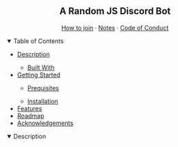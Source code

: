 <h2 align="center">A Random JS Discord Bot</h3>
<p align="center">
    <a href="#">How to join</a> · 
    <a href="#">Notes</a> ·
    <a href="#">Code of Conduct</a>
</p>

<details open="open">
    <summary>Table of Contents</summary>
    <ul>
        <li><a href="#description">Description</a></li>
            <ul><li><a href="#built-with">Built With</a></li></ul>
        <li><a href="#getting-started">Getting Started</a></li>
            <ul><li><a href="#Prerequisites">Prequisites</a></li></ul>
            <ul><li><a href="#built-with">Installation</a></li></ul>
        <li><a href="#features">Features</a></li>
        <li><a href="#features">Roadmap</a></li>
        <li><a href="#credits">Acknowledgements</a></li>
    </ul>
</details>

<details open="open">
    <summary><a id="#description">Description</a></summary>
    
</details>